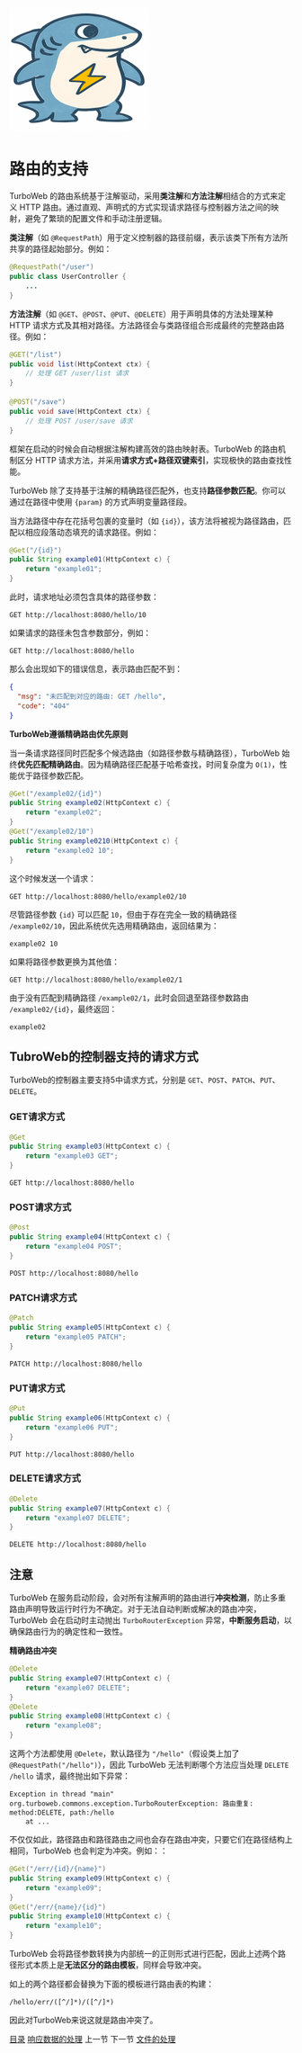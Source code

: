 # <img src="../image/logo.png"/>

# 路由的支持

TurboWeb 的路由系统基于注解驱动，采用**类注解**和**方法注解**相结合的方式来定义 HTTP 路由。通过直观、声明式的方式实现请求路径与控制器方法之间的映射，避免了繁琐的配置文件和手动注册逻辑。

**类注解**（如 `@RequestPath`）用于定义控制器的路径前缀，表示该类下所有方法所共享的路径起始部分。例如：

```java
@RequestPath("/user")
public class UserController {
    ...
}
```

**方法注解**（如 `@GET`、`@POST`、`@PUT`、`@DELETE`）用于声明具体的方法处理某种 HTTP 请求方式及其相对路径。方法路径会与类路径组合形成最终的完整路由路径。例如：

```java
@GET("/list")
public void list(HttpContext ctx) {
    // 处理 GET /user/list 请求
}

@POST("/save")
public void save(HttpContext ctx) {
    // 处理 POST /user/save 请求
}
```

框架在启动的时候会自动根据注解构建高效的路由映射表。TurboWeb 的路由机制区分 HTTP 请求方法，并采用**请求方式+路径双键索引**，实现极快的路由查找性能。

TurboWeb 除了支持基于注解的精确路径匹配外，也支持**路径参数匹配**。你可以通过在路径中使用 `{param}` 的方式声明变量路径段。

当方法路径中存在花括号包裹的变量时（如 `{id}`），该方法将被视为路径路由，匹配以相应段落动态填充的请求路径。例如：

```java
@Get("/{id}")
public String example01(HttpContext c) {
    return "example01";
}
```

此时，请求地址必须包含具体的路径参数：

```http
GET http://localhost:8080/hello/10
```

如果请求的路径未包含参数部分，例如：

```http
GET http://localhost:8080/hello
```

那么会出现如下的错误信息，表示路由匹配不到：

```json
{
  "msg": "未匹配到对应的路由: GET /hello",
  "code": "404"
}
```

**TurboWeb遵循精确路由优先原则**

当一条请求路径同时匹配多个候选路由（如路径参数与精确路径），TurboWeb 始终**优先匹配精确路由**。因为精确路径匹配基于哈希查找，时间复杂度为 `O(1)`，性能优于路径参数匹配。

```java
@Get("/example02/{id}")
public String example02(HttpContext c) {
    return "example02";
}
@Get("/example02/10")
public String example0210(HttpContext c) {
    return "example02 10";
}
```

这个时候发送一个请求：

```http
GET http://localhost:8080/hello/example02/10
```

尽管路径参数 `{id}` 可以匹配 `10`，但由于存在完全一致的精确路径 `/example02/10`，因此系统优先选用精确路由，返回结果为：

```text
example02 10
```

如果将路径参数更换为其他值：

```http
GET http://localhost:8080/hello/example02/1
```

由于没有匹配到精确路径 `/example02/1`，此时会回退至路径参数路由 `/example02/{id}`，最终返回：

```text
example02
```

## TubroWeb的控制器支持的请求方式

TurboWeb的控制器主要支持5中请求方式，分别是 ``GET``、``POST``、``PATCH``、``PUT``、``DELETE``。

### GET请求方式

```java
@Get
public String example03(HttpContext c) {
    return "example03 GET";
}
```

```http
GET http://localhost:8080/hello
```

### POST请求方式

```java
@Post
public String example04(HttpContext c) {
    return "example04 POST";
}
```

```http
POST http://localhost:8080/hello
```

### PATCH请求方式

```java
@Patch
public String example05(HttpContext c) {
    return "example05 PATCH";
}
```

```http
PATCH http://localhost:8080/hello
```

### PUT请求方式

```java
@Put
public String example06(HttpContext c) {
    return "example06 PUT";
}
```

```http
PUT http://localhost:8080/hello
```

### DELETE请求方式

```java
@Delete
public String example07(HttpContext c) {
    return "example07 DELETE";
}
```

```http
DELETE http://localhost:8080/hello
```

## 注意

TurboWeb 在服务启动阶段，会对所有注解声明的路由进行**冲突检测**，防止多重路由声明导致运行时行为不确定。对于无法自动判断或解决的路由冲突，TurboWeb 会在启动时主动抛出 `TurboRouterException` 异常，**中断服务启动**，以确保路由行为的确定性和一致性。

**精确路由冲突**

```java
@Delete
public String example07(HttpContext c) {
    return "example07 DELETE";
}
@Delete
public String example08(HttpContext c) {
    return "example08";
}
```

这两个方法都使用 `@Delete`，默认路径为 `"/hello"`（假设类上加了 `@RequestPath("/hello")`），因此 TurboWeb 无法判断哪个方法应当处理 `DELETE /hello` 请求，最终抛出如下异常：

```text
Exception in thread "main" org.turboweb.commons.exception.TurboRouterException: 路由重复: method:DELETE, path:/hello
	at ...
```

不仅仅如此，路径路由和路径路由之间也会存在路由冲突，只要它们在路径结构上相同，TurboWeb 也会判定为冲突。例如：：

```java
@Get("/err/{id}/{name}")
public String example09(HttpContext c) {
    return "example09";
}
@Get("/err/{name}/{id}")
public String example10(HttpContext c) {
    return "example10";
}
```

TurboWeb 会将路径参数转换为内部统一的正则形式进行匹配，因此上述两个路径形式本质上是**无法区分的路由模板**，同样会导致冲突。

如上的两个路径都会替换为下面的模板进行路由表的构建：

```text
/hello/err/([^/]*)/([^/]*)
```

因此对TurboWeb来说这就是路由冲突了。



[目录](./guide.md) [响应数据的处理](./response.md) 上一节 下一节 [文件的处理]()
